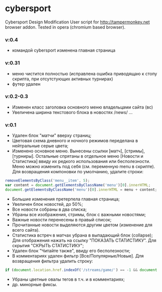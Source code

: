 # cybersport
Cybersport Design Modification
User script for http://tampermonkey.net browser addon. Tested in opera (chromium based browser).

### v:0.4
* командой cybersport изменена главная страница

### v:0.31
* меню чистится полностью (исправлена ошибка приводящаю к стопу скрипта, при отсутстующих активных турнирах)
* футер удален

### v:0.2-0.3
* Изменен класс заголовка основного меню владельцами сайта (вс)
* Увеличена ширина текстового блока в новостях /news/ ...

### v:0.1
* Удален блок "матчи" вверху страниц;
* Цветовая схема дневного и ночного режимов переделана в нейтральные серые цвета;
* Изменено основное меню. Вынесены ссылки [матч], [стримы], [турниры]. Остальные спрятаны в отдельное меню [Новости и Статистика] ввиду их редкого использования или бесполезности. Меню можно изменить под себя (см. переменную menu в скрипте). 
Для возвращения компоновки по умолчанию, удалите строки:
``` javascript
removeElementsByClass('menu__item', 5);
var content = document.getElementsByClassName('menu')[0].innerHTML;
document.getElementsByClassName('menu')[0].innerHTML = menu + content;
```
* Большие изменения претерпела главная страница;
* Увеличен блок новостей, до 50%;
* Все новости собраны в два списка;
* Убраны все изображения, стримы, блок с важными новостями;
* Важные новости перенесены в правый список;
* Прочитанные новости выделяются другим цветом (изменение для всего сайта).
* Статистика встреч в матчах убрана в выпадающий блок (collapse); Для отображения нажать на ссылку "ПОКАЗАТЬ СТАТИСТИКУ". Для скрытия "СКРЫТЬ СТАТИСТИКУ";
* Удален блок "Читайте также", ввиду его бесполезности;
* В комментариях удален фильтр [Все/Популярные/Новые].
Для возвращения фильтра удалить строку:
``` javascript
if (document.location.href.indexOf('/streams/game/') == -1 && document.location.href.indexOf('/blog/') == -1){removeElementsByClass('tabs tabs--tab1 tabs--filter');}
```
* Убраны цветные овалы тегов в т.ч. и в комментариях;
* др. минорные фиксы.
